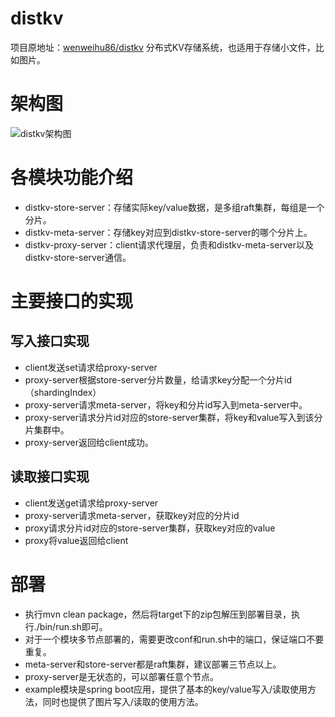 # distkv
项目原地址：[wenweihu86/distkv](https://github.com/wenweihu86/distkv)
分布式KV存储系统，也适用于存储小文件，比如图片。

# 架构图
![distkv架构图](https://github.com/wenweihu86/distkv/blob/master/docs/distkv-arch.png)

# 各模块功能介绍
* distkv-store-server：存储实际key/value数据，是多组raft集群，每组是一个分片。
* distkv-meta-server：存储key对应到distkv-store-server的哪个分片上。
* distkv-proxy-server：client请求代理层，负责和distkv-meta-server以及distkv-store-server通信。

# 主要接口的实现
## 写入接口实现
* client发送set请求给proxy-server
* proxy-server根据store-server分片数量，给请求key分配一个分片id（shardingIndex）
* proxy-server请求meta-server，将key和分片id写入到meta-server中。
* proxy-server请求分片id对应的store-server集群，将key和value写入到该分片集群中。
* proxy-server返回给client成功。

## 读取接口实现
* client发送get请求给proxy-server
* proxy-server请求meta-server，获取key对应的分片id
* proxy请求分片id对应的store-server集群，获取key对应的value
* proxy将value返回给client

# 部署
* 执行mvn clean package，然后将target下的zip包解压到部署目录，执行./bin/run.sh即可。
* 对于一个模块多节点部署的，需要更改conf和run.sh中的端口，保证端口不要重复。
* meta-server和store-server都是raft集群，建议部署三节点以上。
* proxy-server是无状态的，可以部署任意个节点。
* example模块是spring boot应用，提供了基本的key/value写入/读取使用方法，同时也提供了图片写入/读取的使用方法。

